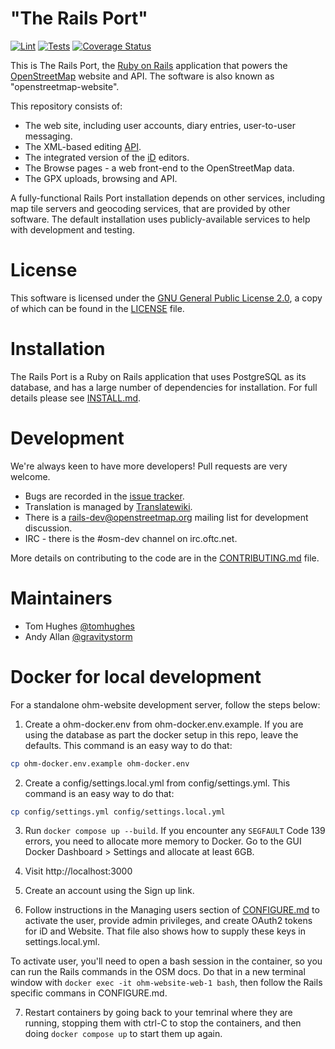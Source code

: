 # "The Rails Port"

[![Lint](https://github.com/openstreetmap/openstreetmap-website/workflows/Lint/badge.svg?branch=master&event=push)](https://github.com/openstreetmap/openstreetmap-website/actions?query=workflow%3ALint%20branch%3Amaster%20event%3Apush)
[![Tests](https://github.com/openstreetmap/openstreetmap-website/workflows/Tests/badge.svg?branch=master&event=push)](https://github.com/openstreetmap/openstreetmap-website/actions?query=workflow%3ATests%20branch%3Amaster%20event%3Apush)
[![Coverage Status](https://coveralls.io/repos/openstreetmap/openstreetmap-website/badge.svg?branch=master)](https://coveralls.io/r/openstreetmap/openstreetmap-website?branch=master)

This is The Rails Port, the [Ruby on Rails](http://rubyonrails.org/)
application that powers the [OpenStreetMap](https://www.openstreetmap.org) website and API.
The software is also known as "openstreetmap-website".

This repository consists of:

* The web site, including user accounts, diary entries, user-to-user messaging.
* The XML-based editing [API](https://wiki.openstreetmap.org/wiki/API_v0.6).
* The integrated version of the [iD](https://wiki.openstreetmap.org/wiki/ID) editors.
* The Browse pages - a web front-end to the OpenStreetMap data.
* The GPX uploads, browsing and API.

A fully-functional Rails Port installation depends on other services, including map tile
servers and geocoding services, that are provided by other software. The default installation
uses publicly-available services to help with development and testing.

# License

This software is licensed under the [GNU General Public License 2.0](https://www.gnu.org/licenses/old-licenses/gpl-2.0.txt),
a copy of which can be found in the [LICENSE](LICENSE) file.

# Installation

The Rails Port is a Ruby on Rails application that uses PostgreSQL as its database, and has a large
number of dependencies for installation. For full details please see [INSTALL.md](INSTALL.md).

# Development

We're always keen to have more developers! Pull requests are very welcome.

* Bugs are recorded in the [issue tracker](https://github.com/openstreetmap/openstreetmap-website/issues).
* Translation is managed by [Translatewiki](https://translatewiki.net/wiki/Translating:OpenStreetMap).
* There is a [rails-dev@openstreetmap.org](https://lists.openstreetmap.org/listinfo/rails-dev) mailing list for development discussion.
* IRC - there is the #osm-dev channel on irc.oftc.net.

More details on contributing to the code are in the [CONTRIBUTING.md](CONTRIBUTING.md) file.

# Maintainers

* Tom Hughes [@tomhughes](https://github.com/tomhughes/)
* Andy Allan [@gravitystorm](https://github.com/gravitystorm/)


# Docker for local development
For a standalone ohm-website development server, follow the steps below:
1. Create a ohm-docker.env from ohm-docker.env.example. If you are using the database as part the docker setup in this repo, leave the defaults. This command is an easy way to do that:
```bash
cp ohm-docker.env.example ohm-docker.env
```
2. Create a config/settings.local.yml from config/settings.yml. This command is an easy way to do that:
```bash
cp config/settings.yml config/settings.local.yml
```

3. Run `docker compose up --build`. 
If you encounter any `SEGFAULT` Code 139 errors, you need to allocate more memory to Docker. Go to the GUI Docker Dashboard > Settings and allocate at least 6GB.

4. Visit http://localhost:3000
5. Create an account using the Sign up link.

6. Follow instructions in the Managing users section of [CONFIGURE.md](https://github.com/openstreetmap/openstreetmap-website/blob/master/CONFIGURE.md#managing-users) to activate the user, provide admin privileges, and create OAuth2 tokens for iD and Website. That file also shows how to supply these keys in settings.local.yml. 

To activate user, you'll need to open a bash session in the container, so you can run the Rails commands in the OSM docs. Do that in a new terminal window with `docker exec -it ohm-website-web-1 bash`, then follow the Rails specific commans in CONFIGURE.md.

7. Restart containers by going back to your temrinal where they are running, stopping them with ctrl-C to stop the containers, and then doing `docker compose up` to start them up again.
